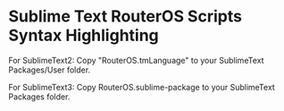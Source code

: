Sublime Text RouterOS Scripts Syntax Highlighting
================================================

For SublimeText2:
Copy "RouterOS.tmLanguage" to your SublimeText Packages/User folder.

For SublimeText3:
Copy RouterOS.sublime-package to your SublimeText Packages folder.